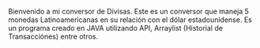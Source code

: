 Bienvenido a mi conversor de Divisas.
Este es un conversor que maneja 5 monedas Latinoamericanas en su relación con el dólar estadounidense.
Es un programa creado en JAVA utilizando API, Arraylist (Historial de Transacciónes) entre otros.
